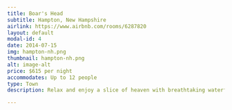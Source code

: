 ```yaml
---
title: Boar's Head
subtitle: Hampton, New Hampshire
airlink: https://www.airbnb.com/rooms/6287820
layout: default
modal-id: 4
date: 2014-07-15
img: hampton-nh.png
thumbnail: hampton-nh.png
alt: image-alt
price: $615 per night
accommodates: Up to 12 people
type: Town
description: Relax and enjoy a slice of heaven with breathtaking waterfront views right on Boar's Head in Hampton, NH. This single family home is privately located between both private and public beaches. A short 10-minute walk will bring you straight to the Hampton Beach boardwalk for an afternoon of shopping, great restaurants and sandy beaches.

---
```

